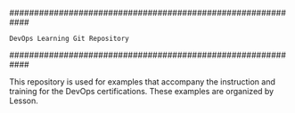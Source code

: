 ############################################################

    DevOps Learning Git Repository

############################################################


This repository is used for examples that accompany
the instruction and training for the DevOps certifications.
These examples are organized by Lesson.
